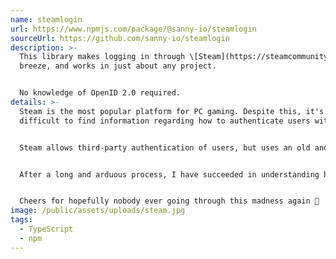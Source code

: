 ```yaml
---
name: steamlogin
url: https://www.npmjs.com/package/@sanny-io/steamlogin
sourceUrl: https://github.com/sanny-io/steamlogin
description: >-
  This library makes logging in through \[Steam](https://steamcommunity.com) a
  breeze, and works in just about any project.


  No knowledge of OpenID 2.0 required.
details: >-
  Steam is the most popular platform for PC gaming. Despite this, it's unusually
  difficult to find information regarding how to authenticate users with it.


  Steam allows third-party authentication of users, but uses an old and now obsolete technology - OpenID 2.0. In my search for how to get everything working, I grew frustrated with results that turned up about "OpenID Connect," which is actually a completely different thing that doesn't work with OpenID 2.0.


  After a long and arduous process, I have succeeded in understanding how to get the Steam authentication working, and have made available a library that couldn't possibly make it easier.


  Cheers for hopefully nobody ever going through this madness again 🥳
image: /public/assets/uploads/steam.jpg
tags:
  - TypeScript
  - npm
---
```

